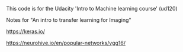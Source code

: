This code is for the Udacity 'Intro to Machine learning course' (ud120)


Notes for "An intro to transfer learning for Imaging"

https://keras.io/

https://neurohive.io/en/popular-networks/vgg16/

